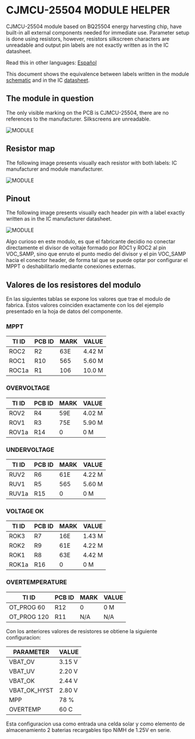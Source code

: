 # CJMCU-25504 MODULE HELPER

CJMCU-25504 module based on BQ25504 energy harvesting chip, have built-in all external components needed for immediate use. Parameter setup is done using resistors, however, resistors silkscreen characters are unreadable and output pin labels are not exactly written as in the IC datasheet.

Read this in other languages: [Español](/assets/markdown/README.es.md)

This document shows the equivalence between labels written in the module [schematic](/assets/pdf/CJMCU-25504-SCHEMATIC.pdf) and in the IC [datasheet](/assets/pdf/bq25504.pdf).

## The module in question

The only visible marking on the PCB is CJMCU-25504, there are no references to the manufacturer. Silkscreens are unreadable.

![MODULE](/assets/img/CJMCU-25504-MODULE.png)

## Resistor map

The following image presents visually each resistor with both labels: IC manufacturer and module manufacturer.

![MODULE](/assets/img/CJMCU-25504-RESISTORS.svg)

## Pinout

The following image presents visually each header pin with a label exactly written as in the IC manufacturer datasheet.

![MODULE](/assets/img/CJMCU-25504-PINOUT.svg)

Algo curioso en este modulo, es que el fabricante decidio no conectar directamente el divisor de voltaje formado por ROC1 y ROC2 al pin VOC_SAMP, sino que enruto el punto medio del divisor y el pin VOC_SAMP hacia el conector header, de forma tal que se puede optar por configurar el MPPT o deshabilitarlo mediante conexiones externas.

## Valores de los resistores del modulo
En las siguientes tablas se expone los valores que trae el modulo de fabrica. Estos valores coinciden exactamente con los del ejemplo presentado en la hoja de datos del componente. 

### MPPT

| TI ID | PCB ID | MARK | VALUE  |
|-------|--------|------|--------|
| ROC2  |  R2    | 63E  | 4.42 M |
| ROC1  |  R10   | 565  | 5.60 M |
| ROC1a |  R1    | 106  | 10.0 M |

### OVERVOLTAGE

| TI ID | PCB ID | MARK | VALUE  |
|-------|--------|------|--------|
| ROV2  |  R4    | 59E  | 4.02 M |
| ROV1  |  R3    | 75E  | 5.90 M |
| ROV1a |  R14   | 0    |    0 M |

### UNDERVOLTAGE

| TI ID | PCB ID | MARK | VALUE  |
|-------|--------|------|--------|
| RUV2  |  R6    | 61E  | 4.22 M |
| RUV1  |  R5    | 565  | 5.60 M |
| RUV1a |  R15   | 0    |    0 M |

### VOLTAGE OK

| TI ID | PCB ID | MARK | VALUE  |
|-------|--------|------|--------|
| ROK3  |  R7    | 16E  | 1.43 M |
| ROK2  |  R9    | 61E  | 4.22 M |
| ROK1  |  R8    | 63E  | 4.42 M |
| ROK1a |  R16   | 0    |    0 M |

### OVERTEMPERATURE

| TI ID       | PCB ID | MARK | VALUE |
|-------------|--------|------|-------|
| OT_PROG 60  |  R12   | 0    |   0 M |
| OT_PROG 120 |  R11   | N/A  |   N/A |



Con los anteriores valores de resistores se obtiene la siguiente configuracion:

| PARAMETER      | VALUE |
|----------------|-------|
| VBAT_OV        | 3.15 V|
| VBAT_UV        | 2.20 V|
| VBAT_OK        | 2.44 V|
| VBAT_OK_HYST   | 2.80 V|
| MPP            | 78 %  |
| OVERTEMP       | 60 C  |


Esta configuracion usa como entrada una celda solar y como elemento de almacenamiento 2 baterias recargables tipo NiMH de 1.25V  en serie.
